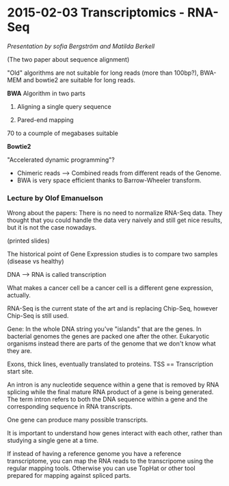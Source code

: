 # 2015-02-03 Transcriptomics - RNA-Seq

_Presentation by sofia Bergström and Matilda Berkell_

(The two paper about sequence alignment)

"Old" algorithms are not suitable for long reads (more than 100bp?), BWA-MEM and bowtie2
are suitable for long reads. 

**BWA**
Algorithm in two parts

1. Aligning a single query sequence

2. Pared-end mapping

70 to a coumple of megabases suitable

**Bowtie2**

"Accelerated dynamic programming"?

- Chimeric reads --> Combined reads from different reads of the Genome. 
- BWA is very space efficient thanks to Barrow-Wheeler transform.


### Lecture by Olof Emanuelson

Wrong about the papers: There is no need to normalize RNA-Seq data. They thought that
you could handle the data very naively and still get nice results, but it is not the
case nowadays. 

(printed slides)

The historical point of Gene Expression studies is to compare two samples (disease vs healthy)

DNA --> RNA is called transcription

What makes a cancer cell be a cancer cell is a different gene expression, actually.

RNA-Seq is the current state of the art and is replacing Chip-Seq, however Chip-Seq is
still used.

Gene: In the whole DNA string you've "islands" that are the genes. In bacterial genomes
the genes are packed one after the other. Eukaryotic organisms instead there are parts
of the genome that we don't know what they are. 

Exons, thick lines, eventually translated to proteins. TSS == Transcription start site.

An intron is any nucleotide sequence within a gene that is removed by RNA splicing 
while the final mature RNA product of a gene is being generated. The term intron 
refers to both the DNA sequence within a gene and the corresponding sequence in RNA transcripts.

One gene can produce many possible transcripts. 

It is important to understand how genes interact with each other, rather than studying
a single gene at a time. 

If instead of having a reference genome you have a reference transcriptome, you can
map the RNA reads to the transcripome using the regular mapping tools. Otherwise you
can use TopHat or other tool prepared for mapping against spliced parts. 
